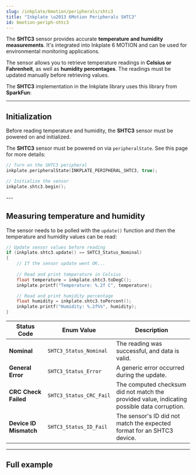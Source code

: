```yaml
---
slug: /inkplate/6motion/peripherals/shtc3
title: "Inkplate \u2013 6Motion Peripherals SHTC3"
id: 6motion-periph-shtc3
---
```

The **SHTC3** sensor provides accurate **temperature and humidity measurements**. It's integrated into Inkplate 6 MOTION and can be used for environmental monitoring applications. 

<CenteredImage src="/img/inkplate_6_motion/6motion_shtc3.jpg" alt="SHTC3 temperature and humidity sensor" caption="SHTC3 on the Inkplate 6 MOTION" width="600px" />

The sensor allows you to retrieve temperature readings in **Celsius or Fahrenheit**, as well as **humidity percentages**. The readings must be updated manually before retrieving values.

<InfoBox>The **SHTC3** implementation in the Inkplate library uses this library from **SparkFun**:<QuickLink 
  title="SparkFun SHTC3 Humidity and Temperature Sensor Library" 
  description="The original library which is included in the Inkplate 6 MOTION library"
  url="https://github.com/sparkfun/SparkFun_SHTC3_Arduino_Library"/></InfoBox>

---

## Initialization

Before reading temperature and humidity, the **SHTC3** sensor must be powered on and initialized.

<InfoBox>The **SHTC3** sensor must be powered on via `peripheralState`. See this page for more details: <QuickLink 
  title="Peripheral basics" 
  description="How to power peripherals on and off on Inkplate 6 MOTION"
  url="/inkplate/6motion/peripherals/introduction#powering-on" 
/></InfoBox>

```cpp
// Turn on the SHTC3 peripheral
inkplate.peripheralState(INKPLATE_PERIPHERAL_SHTC3, true);

// Initialize the sensor
inkplate.shtc3.begin();
```
<FunctionDocumentation functionName="inkplate.shtc3.begin()" description="Initializes the SHTC3 sensor and prepares it for measurement." returnDescription="Returns true if initialization was successful, false otherwise." />
---

## Measuring temperature and humidity



The sensor needs to be polled with the `update()` function and then the temperature and humidity values can be read:    

```cpp
// Update sensor values before reading
if (inkplate.shtc3.update() == SHTC3_Status_Nominal)
{
    // If the sensor update went OK...
    
    // Read and print temperature in Celsius
    float temperature = inkplate.shtc3.toDegC();
    inkplate.printf("Temperature: %.2f C", temperature);

    // Read and print humidity percentage
    float humidity = inkplate.shtc3.toPercent();
    inkplate.printf("Humidity: %.2f%%", humidity);
}
```

<FunctionDocumentation functionName="inkplate.shtc3.update()" description="Forces a sensor reading update. This must be called before retrieving temperature or humidity values." returnDescription="Returns an `SHTC3_Status_TypeDef` indicating success or failure. See below for a table of these values." />

| Status Code            | Enum Value              | Description                                                                                  |
| ---------------------- | ----------------------- | -------------------------------------------------------------------------------------------- |
| **Nominal**            | `SHTC3_Status_Nominal`  | The reading was successful, and data is valid.                                               |
| **General Error**      | `SHTC3_Status_Error`    | A generic error occurred during the update.                                                  |
| **CRC Check Failed**   | `SHTC3_Status_CRC_Fail` | The computed checksum did not match the provided value, indicating possible data corruption. |
| **Device ID Mismatch** | `SHTC3_Status_ID_Fail`  | The sensor's ID did not match the expected format for an SHTC3 device.                       |

<FunctionDocumentation functionName="inkplate.shtc3.toDegC()" description="Retrieves the latest measured temperature in degrees Celsius." returnDescription="Returns the temperature as a float in °C." />

<FunctionDocumentation functionName="inkplate.shtc3.toDegF()" description="Retrieves the latest measured temperature in degrees Fahrenheit." returnDescription="Returns the temperature as a float in °F." />

<FunctionDocumentation functionName="inkplate.shtc3.toPercent()" description="Retrieves the latest measured humidity percentage." returnDescription="Returns the humidity as a float in %." />

---

## Full example

<QuickLink 
  title="Inkplate_6_MOTION_TempSensor.ino" 
  description="Full example of reading temperature and humidity from SHTC3 and printing them out on Inkplate 6 MOTION"
  url="https://github.com/SolderedElectronics/Inkplate_Motion_Arduino_Library/blob/main/examples/Inkplate6Motion/Advanced/Sensors_Other/Inkplate_6_MOTION_TempSensor/Inkplate_6_MOTION_TempSensor.ino" 
/>